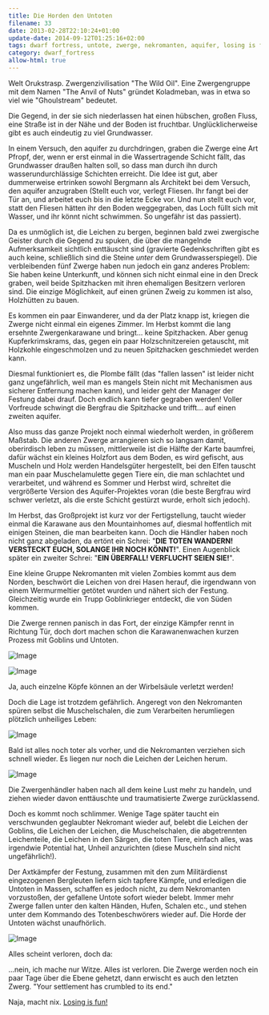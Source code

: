 ```yaml
---
title: Die Horden den Untoten
filename: 33
date: 2013-02-28T22:10:24+01:00
update-date: 2014-09-12T01:25:16+02:00
tags: dwarf fortress, untote, zwerge, nekromanten, aquifer, losing is fun
category: dwarf_fortress
allow-html: true
---
```


<p>Welt Orukstrasp. Zwergenzivilisation "The Wild Oil". Eine Zwergengruppe mit dem Namen "The Anvil of Nuts" gründet Koladmeban, was in etwa so viel wie "Ghoulstream" bedeutet.</p>

<p>Die Gegend, in der sie sich niederlassen hat einen hübschen, großen Fluss, eine Straße ist in der Nähe und der Boden ist fruchtbar. Unglücklicherweise gibt es auch eindeutig zu viel Grundwasser.</p>

<p>In einem Versuch, den aquifer zu durchdringen, graben die Zwerge eine Art Pfropf, der, wenn er erst einmal in die Wassertragende Schicht fällt, das Grundwasser draußen halten soll, so dass man durch ihn durch wasserundurchlässige Schichten erreicht. Die Idee ist gut, aber dummerweise ertrinken sowohl Bergmann als Architekt bei dem Versuch, den aquifer anzugraben (Stellt euch vor, verlegt Fliesen. Ihr fangt bei der Tür an, und arbeitet euch bis in die letzte Ecke vor. Und nun stellt euch vor, statt den Fliesen hätten ihr den Boden weggegraben, das Loch füllt sich mit Wasser, und ihr könnt nicht schwimmen. So ungefähr ist das passiert).</p>

<p>Da es unmöglich ist, die Leichen zu bergen, beginnen bald zwei zwergische Geister durch die Gegend zu spuken, die über die mangelnde Aufmerksamkeit sichtlich enttäuscht sind (gravierte Gedenkschriften gibt es auch keine, schließlich sind die Steine <em>unter</em> dem Grundwasserspiegel). Die verbleibenden fünf Zwerge haben nun jedoch ein ganz anderes Problem: Sie haben keine Unterkunft, und können sich nicht einmal eine in den Dreck graben, weil beide Spitzhacken mit ihren ehemaligen Besitzern verloren sind. Die einzige Möglichkeit, auf einen grünen Zweig zu kommen ist also, Holzhütten zu bauen.</p>

<p>Es kommen ein paar Einwanderer, und da der Platz knapp ist, kriegen die Zwerge nicht einmal ein eigenes Zimmer. Im Herbst kommt die lang ersehnte Zwergenkarawane und bringt... keine Spitzhacken. Aber genug Kupferkrimskrams, das, gegen ein paar Holzschnitzereien getauscht, mit Holzkohle eingeschmolzen und zu neuen Spitzhacken geschmiedet werden kann.</p>

<p>Diesmal funktioniert es, die Plombe fällt (das "fallen lassen" ist leider nicht ganz ungefährlich, weil man es mangels Stein nicht mit Mechanismen aus sicherer Entfernung machen kann), und leider geht der Manager der Festung dabei drauf. Doch endlich kann tiefer gegraben werden! Voller Vorfreude schwingt die Bergfrau die Spitzhacke und trifft... auf einen zweiten aquifer.</p>

<p>Also muss das ganze Projekt noch einmal wiederholt werden, in größerem Maßstab. Die anderen Zwerge arrangieren sich so langsam damit, oberirdisch leben zu müssen, mittlerweile ist die Hälfte der Karte baumfrei, dafür wächst ein kleines Holzfort aus dem Boden, es wird gefischt, aus Muscheln und Holz werden Handelsgüter hergestellt, bei den Elfen tauscht man ein paar Muschelamulette gegen Tiere ein, die man schlachtet und verarbeitet, und während es Sommer und Herbst wird, schreitet die vergrößerte Version des Aquifer-Projektes voran (die beste Bergfrau wird schwer verletzt, als die erste Schicht gestürzt wurde, erholt sich jedoch).</p>

<p>Im Herbst, das Großprojekt ist kurz vor der Fertigstellung, taucht wieder einmal die Karawane aus den Mountainhomes auf, diesmal hoffentlich mit einigen Steinen, die man bearbeiten kann. Doch die Händler haben noch nicht ganz abgeladen, da ertönt ein Schrei: "<strong>DIE TOTEN WANDERN! VERSTECKT EUCH, SOLANGE IHR NOCH KÖNNT!</strong>". Einen Augenblick später ein zweiter Schrei: "<strong>EIN ÜBERFALL! VERFLUCHT SEIEN SIE!</strong>".</p>

<p>Eine kleine Gruppe Nekromanten mit vielen Zombies kommt aus dem Norden, beschwört die Leichen von drei Hasen herauf, die irgendwann von einem Wermurmeltier getötet wurden und nähert sich der Festung. Gleichzeitig wurde ein Trupp Goblinkrieger entdeckt, die von Süden kommen.</p>

<p>Die Zwerge rennen panisch in das Fort, der einzige Kämpfer rennt in Richtung Tür, doch dort machen schon die Karawanenwachen kurzen Prozess mit Goblins und Untoten.</p>

<p><img src="/hosted_files/5/download" alt="Image"></p>

<p><img src="/hosted_files/3/download" alt="Image"></p>

<p>Ja, auch einzelne Köpfe können an der Wirbelsäule verletzt werden!</p>

<p>Doch die Lage ist trotzdem gefährlich. Angeregt von den Nekromanten spüren selbst die Muschelschalen, die zum Verarbeiten herumliegen plötzlich unheiliges Leben:</p>

<p><img src="/hosted_files/1/download" alt="Image"></p>

<p>Bald ist alles noch toter als vorher, und die Nekromanten verziehen sich schnell wieder. Es liegen nur noch die Leichen der Leichen herum.</p>

<p><img src="/hosted_files/2/download" alt="Image"></p>

<p>Die Zwergenhändler haben nach all dem keine Lust mehr zu handeln, und ziehen wieder davon enttäuschte und traumatisierte Zwerge zurücklassend.</p>

<p>Doch es kommt noch schlimmer. Wenige Tage später taucht ein verschwunden geglaubter Nekromant wieder auf, belebt die Leichen der Goblins, die Leichen der Leichen, die Muschelschalen, die abgetrennten Leichenteile, die Leichen in den Särgen, die toten Tiere, einfach alles, was irgendwie Potential hat, Unheil anzurichten (diese Muscheln sind nicht ungefährlich!).</p>

<p>Der Axtkämpfer der Festung, zusammen mit den zum Militärdienst eingezogenen Bergleuten liefern sich tapfere Kämpfe, und erledigen die Untoten in Massen, schaffen es jedoch nicht, zu dem Nekromanten vorzustoßen, der gefallene Untote sofort wieder belebt. Immer mehr Zwerge fallen unter den kalten Händen, Hufen, Schalen etc., und stehen unter dem Kommando des Totenbeschwörers wieder auf. Die Horde der Untoten wächst unaufhörlich.</p>

<p><img src="/hosted_files/4/download" alt="Image"></p>

<p>Alles scheint verloren, doch da:</p>

<p>...nein, ich mache nur Witze. Alles ist verloren. Die Zwerge werden noch ein paar Tage über die Ebene gehetzt, dann erwischt es auch den letzten Zwerg. "Your settlement has crumbled to its end."</p>

<p>Naja, macht nix. <a href="http://dwarffortresswiki.org/index.php/Fun">Losing is fun!</a></p>




